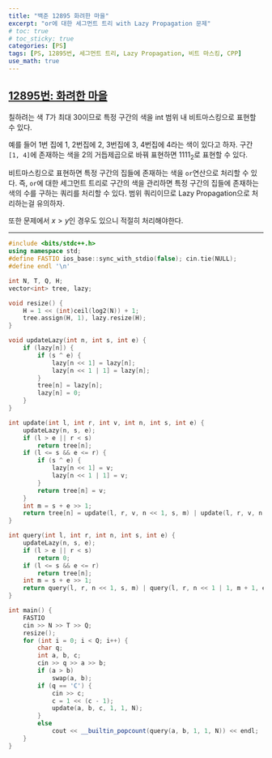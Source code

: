 ```yaml
---
title: "백준 12895 화려한 마을"
excerpt: "or에 대한 세그먼트 트리 with Lazy Propagation 문제"
# toc: true
# toc_sticky: true
categories: [PS]
tags: [PS, 12895번, 세그먼트 트리, Lazy Propagation, 비트 마스킹, CPP]
use_math: true
---
```


## [12895번: 화려한 마을](https://www.acmicpc.net/problem/12895)
  
  
칠하려는 색 $T$가 최대 30이므로 특정 구간의 색을 int 범위 내 비트마스킹으로 표현할 수 있다.  


예를 들어 1번 집에 1, 2번집에 2, 3번집에 3, 4번집에 4라는 색이 있다고 하자. 구간 `[1, 4]`에 존재하는 색을 2의 거듭제곱으로 바꿔 표현하면 1111<sub>2</sub>로 표현할 수 있다.  

비트마스킹으로 표현하면 특정 구간의 집들에 존재하는 색을 `or`연산으로 처리할 수 있다. 즉, `or`에 대한 세그먼트 트리로 구간의 색을 관리하면 특정 구간의 집들에 존재하는 색의 수를 구하는 쿼리를 처리할 수 있다. 범위 쿼리이므로 Lazy Propagation으로 처리하는걸 유의하자.  

또한 문제에서 $x > y$인 경우도 있으니 적절히 처리해야한다.



---

```cpp
#include <bits/stdc++.h>
using namespace std;
#define FASTIO ios_base::sync_with_stdio(false); cin.tie(NULL);
#define endl '\n'

int N, T, Q, H;
vector<int> tree, lazy;

void resize() {
    H = 1 << (int)ceil(log2(N)) + 1;
    tree.assign(H, 1), lazy.resize(H);
}

void updateLazy(int n, int s, int e) {
    if (lazy[n]) {
        if (s ^ e) {
            lazy[n << 1] = lazy[n];
            lazy[n << 1 | 1] = lazy[n];
        }
        tree[n] = lazy[n];
        lazy[n] = 0;
    }
}

int update(int l, int r, int v, int n, int s, int e) {
    updateLazy(n, s, e);
    if (l > e || r < s)
        return tree[n];
    if (l <= s && e <= r) {
        if (s ^ e) {
            lazy[n << 1] = v;
            lazy[n << 1 | 1] = v;
        }
        return tree[n] = v;
    }
    int m = s + e >> 1;
    return tree[n] = update(l, r, v, n << 1, s, m) | update(l, r, v, n << 1 | 1, m + 1, e);
}

int query(int l, int r, int n, int s, int e) {
    updateLazy(n, s, e);
    if (l > e || r < s)
        return 0;
    if (l <= s && e <= r)
        return tree[n];
    int m = s + e >> 1;
    return query(l, r, n << 1, s, m) | query(l, r, n << 1 | 1, m + 1, e);
}

int main() {
    FASTIO
    cin >> N >> T >> Q;
    resize();
    for (int i = 0; i < Q; i++) {
        char q;
        int a, b, c;
        cin >> q >> a >> b;
        if (a > b)
            swap(a, b);
        if (q == 'C') {
            cin >> c;
            c = 1 << (c - 1);
            update(a, b, c, 1, 1, N);
        }
        else
            cout << __builtin_popcount(query(a, b, 1, 1, N)) << endl;
    }
}
```

<br>
<br>